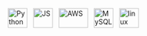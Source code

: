 <p>
<img title="Python" alt="Python" src="https://raw.githubusercontent.com/Thomas-George-T/Thomas-George-T/master/assets/python.svg" width="40" height="40" style="vertical-align:down; margin:4px"/>
<img title="JS" alt="JS" src="https://upload.wikimedia.org/wikipedia/commons/thumb/9/99/Unofficial_JavaScript_logo_2.svg/2048px-Unofficial_JavaScript_logo_2.svg.png" width="40" height="40" style="vertical-align:down; margin:4px" />
<img title="AWS" alt="AWS" src="https://raw.githubusercontent.com/Thomas-George-T/Thomas-George-T/master/assets/aws.svg" width="60" height="40" style="vertical-align:down; margin:4px"/>
<img title="MySQL" alt="MySQL" src="https://raw.githubusercontent.com/Thomas-George-T/Thomas-George-T/master/assets/mysql.svg" width="40" height="40" style="vertical-align:down; margin:4px"/>
<img title="linux" alt="linux" src="https://raw.githubusercontent.com/Thomas-George-T/Thomas-George-T/master/assets/linux-tux.svg" width="40" style="vertical-align:down; margin:4px"/>	
</p>
<!--Projects I have done with Google Workspace APIs and Google Apps Scripts:
https://github.com/tarekrahman3/Google-Sheets-Filter-Script
https://github.com/tarekrahman3/google_sheets_scripts
https://github.com/tarekrahman3/Employee-Information-Enrich-AppsScript
https://github.com/tarekrahman3/GoogleSheets_Automated_Reminder
https://github.com/tarekrahman3/Firebase_Sheet_Sync
https://github.com/tarekrahman3/BulkDoc_using_TemplateDoc-Python-JS-Bash
-->
